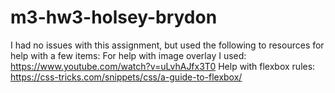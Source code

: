 # m3-hw3-holsey-brydon
I had no issues with this assignment, but used the following to resources for help with a few items:
For help with image overlay I used: https://www.youtube.com/watch?v=uLvhAJfx3T0
Help with flexbox rules: https://css-tricks.com/snippets/css/a-guide-to-flexbox/

